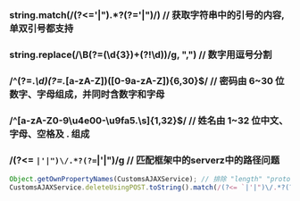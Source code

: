 
### string.match(/(?<='|").*?(?='|")/) // 获取字符串中的引号的内容, 单双引号都支持

### string.replace(/\B(?=(\d{3})+(?!\d))/g, ",") // 数字用逗号分割

### /^(?=.*\d)(?=.*[a-zA-Z])([0-9a-zA-Z]){6,30}$/ // 密码由 6~30 位数字、字母组成，并同时含数字和字母

### /^[a-zA-Z0-9\u4e00-\u9fa5\.\s]{1,32}$/  // 姓名由 1~32 位中文、字母、空格及 . 组成

### /(?<= `|'|")\/.*?(?=`|'|")/g // 匹配框架中的serverz中的路径问题
```js
Object.getOwnPropertyNames(CustomsAJAXService); // 排除 "length" "prototype" "name"
CustomsAJAXService.deleteUsingPOST.toString().match(/(?<= `|'|")\/.*?(?=`|'|")/g)

```